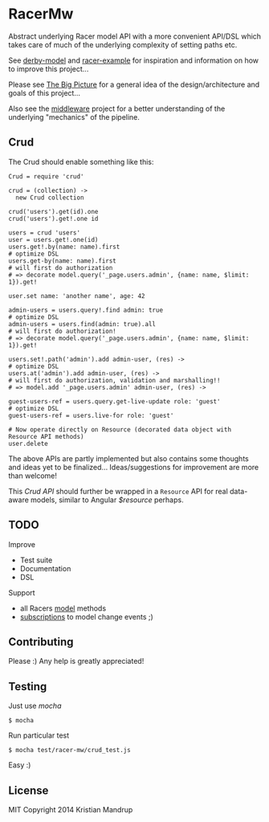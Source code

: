 # RacerMw

Abstract underlying Racer model API with a more convenient API/DSL which takes care of much of the underlying complexity
of setting paths etc.

See [derby-model](http://derbyjs.com/#models) and [racer-example](https://github.com/Sebmaster/racer-example)
for inspiration and information on how to improve this project...

Please see [The Big Picture](https://github.com/kristianmandrup/racer-mw/wiki/The-big-picture) for a general idea of the design/architecture and goals of this project...

Also see the [middleware](https://github.com/kristianmandrup/middleware) project for a better understanding of the underlying "mechanics" of the pipeline.

## Crud

The Crud should enable something like this:

```LiveScript
Crud = require 'crud'

crud = (collection) ->
  new Crud collection

crud('users').get(id).one
crud('users').get!.one id

users = crud 'users'
user = users.get!.one(id)
users.get!.by(name: name).first
# optimize DSL
users.get-by(name: name).first
# will first do authorization
# => decorate model.query('_page.users.admin', {name: name, $limit: 1}).get!

user.set name: 'another name', age: 42

admin-users = users.query!.find admin: true
# optimize DSL
admin-users = users.find(admin: true).all
# will first do authorization!
# => decorate model.query('_page.users.admin', {name: name, $limit: 1}).get!

users.set!.path('admin').add admin-user, (res) ->
# optimize DSL
users.at('admin').add admin-user, (res) ->
# will first do authorization, validation and marshalling!!
# => model.add '_page.users.admin' admin-user, (res) ->

guest-users-ref = users.query.get-live-update role: 'guest'
# optimize DSL
guest-users-ref = users.live-for role: 'guest'

# Now operate directly on Resource (decorated data object with Resource API methods)
user.delete
```

The above APIs are partly implemented but also contains some thoughts and ideas yet to be finalized...
Ideas/suggestions for improvement are more than welcome!

This *Crud API* should further be wrapped in a `Resource` API for real data-aware models,
similar to Angular *$resource* perhaps.

## TODO

Improve

 * Test suite
 * Documentation
 * DSL

Support

 * all Racers [model](https://github.com/kristianmandrup/racer-mw/wiki/Racer-model-explained) methods
 * [subscriptions](https://github.com/kristianmandrup/racer-mw/wiki/Racer-model-subscriptions) to model change events ;)

## Contributing

Please :) Any help is greatly appreciated!

## Testing

Just use *mocha*

`$ mocha`

Run particular test

`$ mocha test/racer-mw/crud_test.js`

Easy :)


## License

MIT
Copyright 2014 Kristian Mandrup
